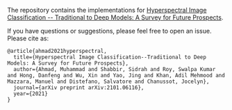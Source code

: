 The repository contains the implementations for [Hyperspectral Image Classification -- Traditional to Deep Models: A Survey for Future Prospects](https://arxiv.org/abs/2101.06116).


If you have questions or suggestions, please feel free to open an issue. Please cite as:
```
@article{ahmad2021hyperspectral,
  title={Hyperspectral Image Classification--Traditional to Deep Models: A Survey for Future Prospects},
  author={Ahmad, Muhammad and Shabbir, Sidrah and Roy, Swalpa Kumar and Hong, Danfeng and Wu, Xin and Yao, Jing and Khan, Adil Mehmood and Mazzara, Manuel and Distefano, Salvatore and Chanussot, Jocelyn},
  journal={arXiv preprint arXiv:2101.06116},
  year={2021}
}
```
